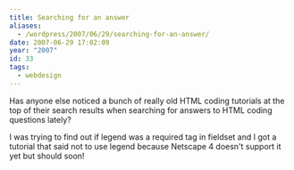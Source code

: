 ```yaml
---
title: Searching for an answer
aliases:
  - /wordpress/2007/06/29/searching-for-an-answer/
date: 2007-06-29 17:02:09
year: "2007"
id: 33
tags:
  - webdesign
---
```


Has anyone else noticed a bunch of really old HTML coding tutorials at the top of their search results when searching for answers to HTML coding questions lately?

I was trying to find out if legend was a required tag in fieldset and I got a tutorial that said not to use legend because Netscape 4 doesn't support it yet but should soon!
